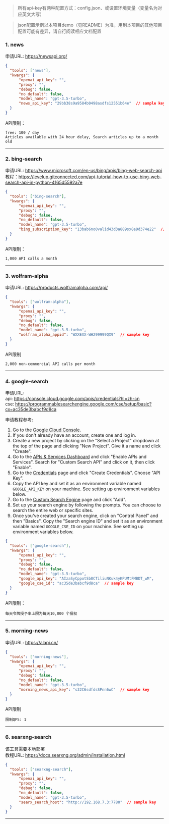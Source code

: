 
> 所有api-key有两种配置方式：config.json、或设置环境变量（变量名为对应英文大写）

> json配置示例以本项目demo（见README）为准，用到本项目的其他项目配置可能有差异，请自行阅读相应文档配置

### 1. news 

申请URL: https://newsapi.org/

```json
{
  "tools": ["news"],
  "kwargs": {
      "openai_api_key": "",
      "proxy": "",
      "debug": false,
      "no_default": false,
      "model_name": "gpt-3.5-turbo",
      "news_api_key": "29bb38s9a9584b0498asdfs12551b64e"  // sample key
  }
}
```

API限制：  
```text
free: 100 / day
Articles available with 24 hour delay, Search articles up to a month old
```

---

### 2. bing-search

申请URL: https://www.microsoft.com/en-us/bing/apis/bing-web-search-api  
教程：https://levelup.gitconnected.com/api-tutorial-how-to-use-bing-web-search-api-in-python-4165d5592a7e  


```json
{
  "tools": ["bing-search"],
  "kwargs": {
      "openai_api_key": "",
      "proxy": "",
      "debug": false,
      "no_default": false,
      "model_name": "gpt-3.5-turbo",
      "bing_subscription_key": "13bab6no0valid43d3a889sx8e9d374e22"  // sample key
  }
}
```

API限制：
```text
1,000 API calls a month
```

---

### 3. wolfram-alpha

申请URL: https://products.wolframalpha.com/api/
  
```json
{
  "tools": ["wolfram-alpha"],
  "kwargs": {
      "openai_api_key": "",
      "proxy": "",
      "debug": false,
      "no_default": false,
      "model_name": "gpt-3.5-turbo",
      "wolfram_alpha_appid": "WXXEXX-WH299999QX9"  // sample key
  }
}
```

API限制
```text
2,000 non-commercial API calls per month
```

--- 

### 4. google-search
  
申请URL:    
api: https://console.cloud.google.com/apis/credentials?hl=zh-cn    
cse: https://programmablesearchengine.google.com/cse/setup/basic?cx=ac35de3babcf9d8ca
  
申请教程参考:
1. Go to the [Google Cloud Console](https://console.cloud.google.com/).
2. If you don't already have an account, create one and log in.
3. Create a new project by clicking on the "Select a Project" dropdown at the top of the page and clicking "New Project". Give it a name and click "Create".
4. Go to the [APIs & Services Dashboard](https://console.cloud.google.com/apis/dashboard) and click "Enable APIs and Services". Search for "Custom Search API" and click on it, then click "Enable".
5. Go to the [Credentials](https://console.cloud.google.com/apis/credentials) page and click "Create Credentials". Choose "API Key".
6. Copy the API key and set it as an environment variable named `GOOGLE_API_KEY` on your machine. See setting up environment variables below.
7. Go to the [Custom Search Engine](https://cse.google.com/cse/all) page and click "Add".
8. Set up your search engine by following the prompts. You can choose to search the entire web or specific sites.
9. Once you've created your search engine, click on "Control Panel" and then "Basics". Copy the "Search engine ID" and set it as an environment variable named `GOOGLE_CSE_ID` on your machine. See setting up environment variables below.


```json
{
  "tools": ["google-search"],
  "kwargs": {
      "openai_api_key": "",
      "proxy": "",
      "debug": false,
      "no_default": false,
      "model_name": "gpt-3.5-turbo",
      "google_api_key": "AIzaSyCppotSb8CTiliuNKuk4yKPUMtFMBDT_wM",
      "google_cse_id": "ac35de3babcf9d8ca"  // sample key
  }
}
```

API限制：
```text
每天令牌授予率上限为每天10,000 个授权
```

--- 

### 5. morning-news

申请URL: https://alapi.cn/

```json
{
  "tools": ["morning-news"],
  "kwargs": {
      "openai_api_key": "",
      "proxy": "",
      "debug": false,
      "no_default": false,
      "model_name": "gpt-3.5-turbo",
      "morning_news_api_key": "s32C6sdfdsSPnn6wC"  // sample key
  }
}
```

API限制
```text
限制QPS: 1
```

--- 

### 6. searxng-search

该工具需要本地部署  
教程URL: https://docs.searxng.org/admin/installation.html

```json
{
  "tools": ["searxng-search"],
  "kwargs": {
      "openai_api_key": "",
      "proxy": "",
      "debug": false,
      "no_default": false,
      "model_name": "gpt-3.5-turbo",
      "searx_search_host": "http://192.168.7.3:7780"  // sample key
  }
}
```


---
